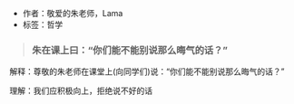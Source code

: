 - 作者：敬爱的朱老师，Lama
- 标签：哲学

> ### 朱在课上曰：“你们能不能别说那么晦气的话？”

解释：尊敬的朱老师在课堂上(向同学们)说：“你们能不能别说那么晦气的话？”

理解：我们应积极向上，拒绝说不好的话
